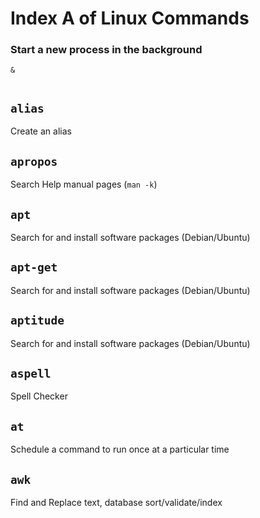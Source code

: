 # Index A of Linux Commands  

### Start a new process in the background
``` shell
&  
 
 ```

## `alias`  
Create an alias  

## `apropos`  
Search Help manual pages (`man -k`)  

## `apt`  
Search for and install software packages (Debian/Ubuntu)  

## `apt-get`  
Search for and install software packages (Debian/Ubuntu)  

## `aptitude`  
Search for and install software packages (Debian/Ubuntu)  

## `aspell`  
Spell Checker  

## `at`  
Schedule a command to run once at a particular time  

## `awk`  
Find and Replace text, database sort/validate/index  
